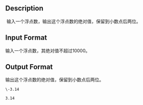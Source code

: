 ## Description

  输入一个浮点数，输出这个浮点数的绝对值，保留到小数点后两位。 

## Input Format

 输入一个浮点数，其绝对值不超过10000。 

## Output Format

 输出这个浮点数的绝对值，保留到小数点后两位。 

```input1
\-3.14

```
```output1
3.14

```